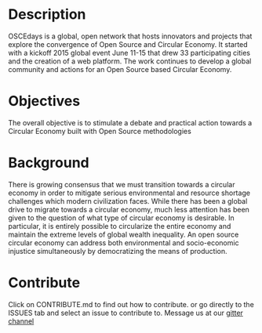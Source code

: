# Description

OSCEdays is a global, open network that hosts innovators and projects that explore the convergence of Open Source and Circular Economy. It started with a kickoff 2015 global event June 11-15 that drew  33 participating cities and the creation of a web platform. The work continues to develop a global community and actions for an Open Source based Circular Economy. 

# Objectives
The overall objective is to stimulate a debate and practical action towards a Circular Economy built with Open Source methodologies

# Background
There is growing consensus that we must transition towards a circular economy in order to mitigate serious environmental and resource shortage challenges which modern civilization faces. While there has been a global drive to migrate towards a circular economy, much less attention has been given to the question of what type of circular economy is desirable. In particular, it is entirely possible to circularize the entire economy and maintain the extreme levels of global wealth inequality. An open source circular economy can address both environmental and socio-economic injustice simultaneously by democratizing the means of production.

# Contribute
Click on CONTRIBUTE.md to find out how to contribute. or go directly to the ISSUES tab and select an issue to contribute to. Message us at our [gitter channel](https://gitter.im/oscedays-community/)